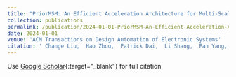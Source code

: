 ```yaml
---
title: "PriorMSM: An Efficient Acceleration Architecture for Multi-Scalar Multiplication"
collection: publications
permalink: /publication/2024-01-01-PriorMSM-An-Efficient-Acceleration-Architecture-for-Multi-Scalar-Multiplication
date: 2024-01-01
venue: 'ACM Transactions on Design Automation of Electronic Systems'
citation: ' Change Liu,  Hao Zhou,  Patrick Dai,  Li Shang,  Fan Yang, &quot;PriorMSM: An Efficient Acceleration Architecture for Multi-Scalar Multiplication.&quot; ACM Transactions on Design Automation of Electronic Systems, 2024.'
---
```

Use [Google Scholar](https://scholar.google.com/scholar?q=PriorMSM:+An+Efficient+Acceleration+Architecture+for+Multi+Scalar+Multiplication){:target="_blank"} for full citation